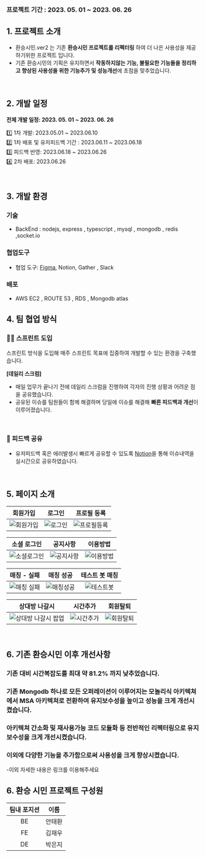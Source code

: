 ### 프로젝트 기간 : 2023. 05. 01 ~ 2023. 06. 26 

## 1. 프로젝트 소개

- 환승시민.ver2 는 기존 <b>환승시민 프로젝트를 리펙터링 </b> 하여 더 나은 사용성을 제공하기위한 프로젝트 입니다.
- 기존 환승시민의 기획은 유지하면서 <b>작동하지않는 기능, 불필요한 기능들을 정리하고 향상된 사용성을 위한 기능추가 및 성능개선</b>에 초점을 맞추었습니다.

<br />

## 2. 개발 일정

**전체 개발 일정: 2023. 05. 01 ~ 2023. 06. 26**

1️⃣ 1차 개발: 2023.05.01 ~ 2023.06.10  
2️⃣ 1차 배포 및 유저피드백 기간 : 2023.06.11 ~ 2023.06.18  
3️⃣ 피드백 반영: 2023.06.18 ~ 2023.06.26  
4️⃣ 2차 배포: 2023.06.26

<br />

## 3. 개발 환경

### 기술

- BackEnd : nodejs, express , typescript , mysql , mongodb , redis ,socket.io

### 협업도구

- 협업 도구: [Figma](https://www.figma.com/file/7dw1O2FbYsMeAV5jq9dwd1/%ED%99%98%EC%8A%B9%EC%8B%9C%EB%AF%BC-Ver2-%ED%94%BC%EA%B7%B8%EB%A7%88?type=design&node-id=27%3A726&mode=design&t=veiFKJ6qJDUGM7nL-1), Notion, Gather , Slack

### 배포

- AWS EC2 , ROUTE 53 , RDS , Mongodb atlas


## 4. 팀 협업 방식

### 🏃🏻 스프린트 도입

스프린트 방식을 도입해 매주 스프린트 목표에 집중하여 개발할 수 있는 환경을 구축했습니다.


**[데일리 스크럼]**

- 매일 업무가 끝나기 전에 데일리 스크럼을 진행하여 각자의 진행 상황과 어려운 점을 공유했습니다.
- 공유된 이슈를 팀원들이 함께 해결하며 당일에 이슈를 해결해 **빠른 피드백과 개선**이 이루어졌습니다.
  
<br />

### 💬 피드백 공유

- 유저피드백 혹은 에러발생시 빠르게 공유할 수 있도록 [Notion](https://www.notion.so/99da47f1311e42738228082ebd2501e4?v=a7d45006876846359bc01e8d938b4c2e&pvs=4)을 통해 이슈내역을 실시간으로 공유하였습니다.
<br />


## 5. 페이지 소개


|    회원가입    |   로그인     |  프로필 등록 |
| :-------------------------: |  :-------------------------: | :-------------------------: | 
|![회원가입](https://github.com/wyswhsl21/team4-final-project/assets/108774881/8c8516c3-e8e0-4c76-9155-fc918a06ac6c)| ![로그인](https://github.com/wyswhsl21/team4-final-project/assets/108774881/d30ccbbe-6f22-4918-a7ca-7feca9e392b9)|![프로필등록](https://github.com/wyswhsl21/team4-final-project/assets/108774881/497d4970-afec-45a2-8c7a-882cf7cb48af)


|   소셜 로그인 |  공지사항   |  이용방법 |
| :-------------------------: |  :-------------------------: | :-------------------------: | 
|![소셜로그인](https://github.com/wyswhsl21/team4-final-project/assets/108774881/6de5a6f3-52da-46b1-b40f-a19735324731)| ![공지사항](https://github.com/wyswhsl21/team4-final-project/assets/108774881/55033f18-5e44-4e87-b376-30b0ac43e962)| ![이용방법](https://github.com/wyswhsl21/team4-final-project/assets/108774881/86623c61-b9ed-471d-87eb-211880659da2)


|   매칭 - 실패  |   매칭 성공   |  테스트 봇 매칭 |
| :-------------------------: |  :-------------------------: | :-------------------------: | 
| ![매칭 실패](https://github.com/wyswhsl21/team4-final-project/assets/108774881/cf7d24f5-9f40-4926-85ef-806bb2ee11a7)|![매칭성공](https://github.com/wyswhsl21/team4-final-project/assets/108774881/2c6362b5-eb28-4d6d-89af-6abf3f6069d4)|![테스트봇](https://github.com/wyswhsl21/team4-final-project/assets/108774881/cbb6e0b1-6678-424c-a2ed-7acad96d24d4)



|  상대방 나갈시    |  시간추가    |  회원탈퇴 |
| :-------------------------: |  :-------------------------: | :-------------------------: | 
| ![상대방 나갈시 팝업](https://github.com/wyswhsl21/team4-final-project/assets/108774881/0a2358bf-0c0b-44ed-85ab-36f589f10022)| ![시간추가](https://github.com/wyswhsl21/team4-final-project/assets/108774881/92eb1972-14c0-44e0-b2bf-9259f11cd678) | ![회원탈퇴](https://github.com/wyswhsl21/team4-final-project/assets/108774881/ddbe4647-3a14-40da-bd20-bd3ae7c82e39)


<br>

## 6. 기존 환승시민 이후 개선사항

### 기존 대비 시간복잡도를 최대 약 81.2% 까지 낮추었습니다. 

### 기존 Mongodb 하나로 모든 오퍼레이션이 이루어지는 모놀리식 아키텍쳐에서 MSA 아키텍쳐로 전환하여 유지보수성을 높이고 성능을 크게 개선시켰습니다.

### 아키텍쳐 간소화 및 재사용가능 코드 모듈화 등 전반적인 리펙터링으로 유지보수성을 크게 개선시켰습니다.

### 이외에 다양한 기능을 추가함으로써 사용성을 크게 향상시켰습니다.

-이외 자세한 내용은 링크를 이용해주세요


## 6. 환승 시민 프로젝트 구성원
 
|팀내 포지션|  이름 |
|:--------:|:-------:|
|BE| 안태환|
|FE| 김재우|
|DE| 박은지|

